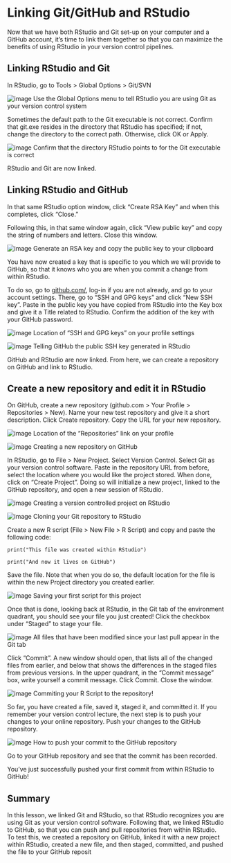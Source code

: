 # Linking Git/GitHub and RStudio
Now that we have both RStudio and Git set-up on your computer and a GitHub account, it’s time to link them together so that you can maximize the benefits of using RStudio in your version control pipelines.

## Linking RStudio and Git
In RStudio, go to Tools > Global Options > Git/SVN

![image]()
Use the Global Options menu to tell RStudio you are using Git as your version control system

Sometimes the default path to the Git executable is not correct. Confirm that git.exe resides in the directory that RStudio has specified; if not, change the directory to the correct path. Otherwise, click OK or Apply.

![image]()
Confirm that the directory RStudio points to for the Git executable is correct

RStudio and Git are now linked.

## Linking RStudio and GitHub
In that same RStudio option window, click “Create RSA Key” and when this completes, click “Close.”

Following this, in that same window again, click “View public key” and copy the string of numbers and letters. Close this window.

![image]()
Generate an RSA key and copy the public key to your clipboard

You have now created a key that is specific to you which we will provide to GitHub, so that it knows who you are when you commit a change from within RStudio.

To do so, go to [github.com/](https://github.com/), log-in if you are not already, and go to your account settings. There, go to “SSH and GPG keys” and click “New SSH key”. Paste in the public key you have copied from RStudio into the Key box and give it a Title related to RStudio. Confirm the addition of the key with your GitHub password.

![image]()
Location of “SSH and GPG keys” on your profile settings

![image]()
Telling GitHub the public SSH key generated in RStudio

GitHub and RStudio are now linked. From here, we can create a repository on GitHub and link to RStudio.

## Create a new repository and edit it in RStudio
On GitHub, create a new repository (github.com > Your Profile > Repositories > New). Name your new test repository and give it a short description. Click Create repository. Copy the URL for your new repository.

![image]()
Location of the “Repositories” link on your profile

![image]()
Creating a new repository on GitHub

In RStudio, go to File > New Project. Select Version Control. Select Git as your version control software. Paste in the repository URL from before, select the location where you would like the project stored. When done, click on “Create Project”. Doing so will initialize a new project, linked to the GitHub repository, and open a new session of RStudio.

![image]()
Creating a version controlled project on RStudio

![image]()
Cloning your Git repository to RStudio

Create a new R script (File > New File > R Script) and copy and paste the following code:

```
print("This file was created within RStudio")

print("And now it lives on GitHub")
```

Save the file. Note that when you do so, the default location for the file is within the new Project directory you created earlier.

![image]()
Saving your first script for this project

Once that is done, looking back at RStudio, in the Git tab of the environment quadrant, you should see your file you just created! Click the checkbox under “Staged” to stage your file.

![image]()
All files that have been modified since your last pull appear in the Git tab

Click “Commit”. A new window should open, that lists all of the changed files from earlier, and below that shows the differences in the staged files from previous versions. In the upper quadrant, in the “Commit message” box, write yourself a commit message. Click Commit. Close the window.

![image]()
Commiting your R Script to the repository!

So far, you have created a file, saved it, staged it, and committed it. If you remember your version control lecture, the next step is to push your changes to your online repository. Push your changes to the GitHub repository.

![image]()
How to push your commit to the GitHub repository

Go to your GitHub repository and see that the commit has been recorded.

You’ve just successfully pushed your first commit from within RStudio to GitHub!

## Summary
In this lesson, we linked Git and RStudio, so that RStudio recognizes you are using Git as your version control software. Following that, we linked RStudio to GitHub, so that you can push and pull repositories from within RStudio. To test this, we created a repository on GitHub, linked it with a new project within RStudio, created a new file, and then staged, committed, and pushed the file to your GitHub reposit
